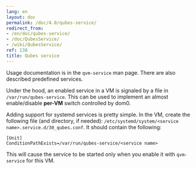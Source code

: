 ```yaml
---
lang: en
layout: doc
permalink: /doc/4.0/qubes-service/
redirect_from:
- /en/doc/qubes-service/
- /doc/QubesService/
- /wiki/QubesService/
ref: 138
title: Qubes service
---
```


Usage documentation is in the `qvm-service` man page. There are also described predefined services.

Under the hood, an enabled service in a VM is signaled by a file in `/var/run/qubes-service`.
This can be used to implement an almost enable/disable **per-VM** switch controlled by dom0.

Adding support for systemd services is pretty simple. In the VM, create the following file (and directory, if needed): `/etc/systemd/system/<service name>.service.d/30_qubes.conf`. It should contain the following:

~~~
[Unit]
ConditionPathExists=/var/run/qubes-service/<service name>
~~~

This will cause the service to be started only when you enable it with `qvm-service` for this VM.
